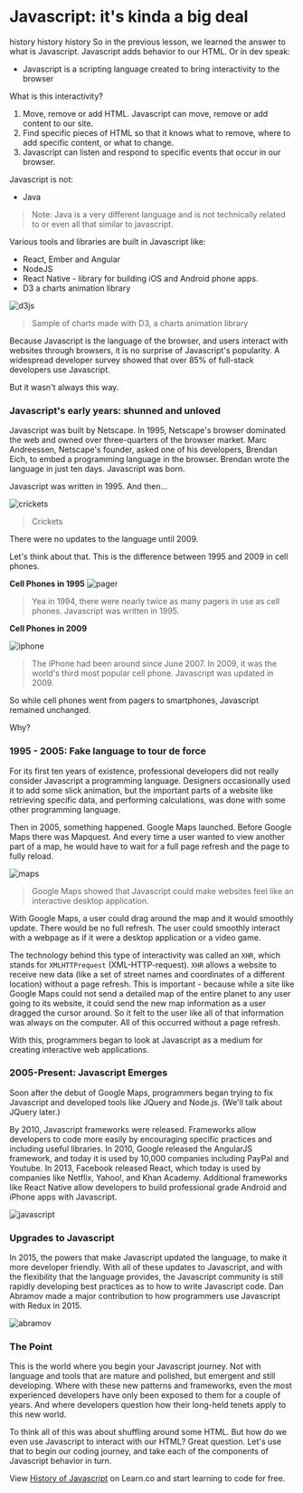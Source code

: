 # Javascript: it's kinda a big deal
history history history
So in the previous lesson, we learned the answer to what is Javascript. Javascript adds behavior to our HTML. Or in dev speak:

  * Javascript is a scripting language created to bring interactivity to the browser


What is this interactivity?

  1. Move, remove or add HTML. Javascript can move, remove or add content to our site.  
  2. Find specific pieces of HTML so that it knows what to remove, where to add specific content, or what to change.
  3. Javascript can listen and respond to specific events that occur in our browser.  

Javascript is not:

  * Java


  > Note: Java is a very different language and is not technically related to or even all that similar to javascript.  

Various tools and libraries are built in Javascript like:

  * React, Ember and Angular
  * NodeJS
  * React Native - library for building iOS and Android phone apps.
  * D3 a charts animation library

![d3js](https://s3.amazonaws.com/learn-verified/d3-js.jpg)
> Sample of charts made with D3, a charts animation library

Because Javascript is the language of the browser, and users interact with websites through browsers, it is no surprise of Javascript's popularity. A widespread developer survey showed that over 85% of full-stack developers use Javascript.  

But it wasn't always this way.

### Javascript's early years: shunned and unloved

Javascript was built by Netscape. In 1995, Netscape's browser dominated the web and owned over three-quarters of the browser market. Marc Andreessen, Netscape's founder, asked one of his developers, Brendan Eich, to embed a programming language in the browser. Brendan wrote the language in just ten days. Javascript was born.

Javascript was written in 1995. And then...

![crickets](https://s3.amazonaws.com/learn-verified/crickets.jpg)
> Crickets


There were no updates to the language until 2009.   

Let's think about that. This is the difference between 1995 and 2009 in cell phones.

**Cell Phones in 1995**
![pager](https://s3.amazonaws.com/learn-verified/pager.jpg)


  > Yea in 1994, there were nearly twice as many pagers in use as cell phones. Javascript was written in 1995.  

**Cell Phones in 2009**


![iphone](https://s3.amazonaws.com/learn-verified/iphone.jpg)

> The iPhone had been around since June 2007. In 2009, it was the world's third most popular cell phone. Javascript was updated in 2009.

So while cell phones went from pagers to smartphones, Javascript remained unchanged.  

Why?

### 1995 - 2005: Fake language to tour de force

For its first ten years of existence, professional developers did not really consider Javascript a programming language. Designers occasionally used it to add some slick animation, but the important parts of a website like retrieving specific data, and performing calculations, was done with some other programming language.  

Then in 2005, something happened. Google Maps launched. Before Google Maps there was Mapquest. And every time a user wanted to view another part of a map, he would have to wait for a full page refresh and the page to fully reload.  


![maps](https://s3.amazonaws.com/learn-verified/google-maps-mapquest.jpg)
> Google Maps showed that Javascript could make websites feel like an interactive desktop application.

With Google Maps, a user could drag around the map and it would smoothly update. There would be no full refresh. The user could smoothly interact with a webpage as if it were a desktop application or a video game.  

The technology behind this type of interactivity was called an `XHR`, which stands for `XMLHTTPrequest` (XML-HTTP-request). `XHR` allows a website to receive new data (like a set of street names and coordinates of a different location) without a page refresh. This is important - because while a site like Google Maps could not send a detailed map of the entire planet to any user going to its website, it could send the new map information as a user dragged the cursor around. So it felt to the user like all of that information was always on the computer. All of this occurred without a page refresh.  

With this, programmers began to look at Javascript as a medium for creating interactive web applications.  

### 2005-Present: Javascript Emerges

Soon after the debut of Google Maps, programmers began trying to fix Javascript and developed tools like JQuery and Node.js.  (We'll talk about JQuery later.)

By 2010, Javascript frameworks were released. Frameworks allow developers to code more easily by encouraging specific practices and including useful libraries. In 2010, Google released the AngularJS framework, and today it is used by 10,000 companies including PayPal and Youtube. In 2013, Facebook released React, which today is used by companies like Netflix, Yahoo!, and Khan Academy. Additional frameworks like React Native allow developers to build professional grade Android and iPhone apps with Javascript.  

![javascript](https://s3.amazonaws.com/learn-verified/angular-react-ember.png)

### Upgrades to Javascript

In 2015, the powers that make Javascript updated the language, to make it more developer friendly. With all of these updates to Javascript, and with the flexibility that the language provides, the Javascript community is still rapidly developing best practices as to how to write Javascript code. Dan Abramov made a major contribution to how programmers use Javascript with Redux in 2015.

![abramov](https://s3.amazonaws.com/learn-verified/abramov.jpg)

### The Point

This is the world where you begin your Javascript journey. Not with language and tools that are mature and polished, but emergent and still developing. Where with these new patterns and frameworks, even the most experienced developers have only been exposed to them for a couple of years. And where developers question how their long-held tenets apply to this new world.  

To think all of this was about shuffling around some HTML. But how do we even use Javascript to interact with our HTML? Great question. Let's use that to begin our coding journey, and take each of the components of Javascript behavior in turn.

<p class='util--hide'>View <a href='https://learn.co/lessons/js-and-the-world'>History of Javascript</a> on Learn.co and start learning to code for free.</p>
